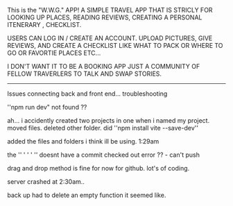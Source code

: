 This is the "W.W.G." APP! 
A SIMPLE TRAVEL APP THAT IS STRICLY FOR LOOKING UP PLACES, READING REVIEWS, CREATING A PERSONAL ITENERARY , CHECKLIST. 

USERS CAN LOG IN / CREATE AN ACCOUNT. UPLOAD PICTURES, GIVE REVIEWS, AND CREATE A CHECKLIST LIKE WHAT TO PACK OR WHERE TO GO OR FAVORTIE PLACES ETC... 

I DON'T WANT IT TO BE A BOOKING APP JUST A COMMUNITY OF FELLOW TRAVERLERS TO TALK AND SWAP STORIES. 

**************

Issues connecting back and front end... troubleshooting

''npm run dev" not found ??

ah... i accidently created two projects in one when i named my project. moved files. deleted other folder. did ''npm install vite --save-dev'' 

added the files and folders i think ill be using. 1:29am 

the '' '  ' ' '' doesnt have a commit checked out error ?? - can't push

drag and drop method is fine for now for github. lot's of coding. 

server crashed at 2:30am..

back up had to delete an empty function it seemed like. 
